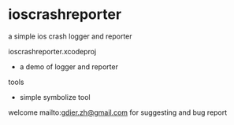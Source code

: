 ioscrashreporter
================

a simple ios crash logger and reporter

ioscrashreporter.xcodeproj
- a demo of logger and reporter

tools
- simple symbolize tool

welcome mailto:gdier.zh@gmail.com for suggesting and bug report